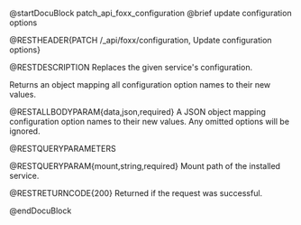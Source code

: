 @startDocuBlock patch_api_foxx_configuration
@brief update configuration options

@RESTHEADER{PATCH /_api/foxx/configuration, Update configuration options}

@RESTDESCRIPTION
Replaces the given service's configuration.

Returns an object mapping all configuration option names to their new values.

@RESTALLBODYPARAM{data,json,required}
A JSON object mapping configuration option names to their new values.
Any omitted options will be ignored.

@RESTQUERYPARAMETERS

@RESTQUERYPARAM{mount,string,required}
Mount path of the installed service.

@RESTRETURNCODE{200}
Returned if the request was successful.

@endDocuBlock
